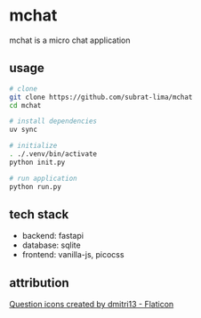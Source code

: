 # mchat
mchat is a micro chat application

## usage
```sh
# clone
git clone https://github.com/subrat-lima/mchat
cd mchat

# install dependencies
uv sync

# initialize
. ./.venv/bin/activate
python init.py

# run application
python run.py
```

## tech stack
- backend: fastapi
- database: sqlite
- frontend: vanilla-js, picocss


## attribution
[Question icons created by dmitri13 - Flaticon](https://www.flaticon.com/free-icons/question)

